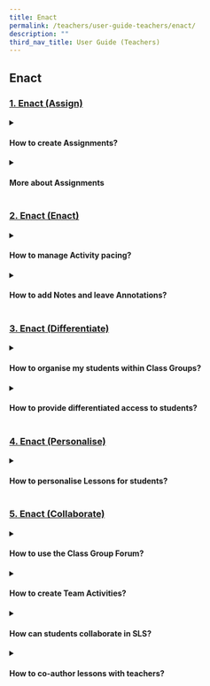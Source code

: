 ```yaml
---
title: Enact
permalink: /teachers/user-guide-teachers/enact/
description: ""
third_nav_title: User Guide (Teachers)
---
```

## Enact

### [1. Enact (Assign)](/teacher-user-guide/discover/index/)

<details><summary><h4> How to create Assignments?</h4></summary>

1. Assignments

* [Create Assignments](https://www.notion.so/Create-Assignments-57b945d3186b494ca2ab9d80a184d30f)

* [Quick Assign Activities/Quizzes (NEW)](https://www.notion.so/Quick-Assign-Activities-Quizzes-NEW-6b28557882c04d9e99089d297e974fe4)

2. Assign

* [Assign MOE Library Lessons](https://www.notion.so/Assign-MOE-Library-Lessons-50ab6026356d4e47b2d7da04097a407a)

* [Assign Community Gallery Lessons](https://www.notion.so/Assign-Community-Gallery-Lessons-f74994bf9f8c4344b6ae286d4171e8b6)

* [Add Assignments to Class Group ](https://www.notion.so/Add-Assignments-to-Class-Group-f788876fb3394080ba18dd0cafb8f1b2)
</details>

<details><summary><h4>More about Assignments</h4></summary>

* [Manage Assignments](https://www.notion.so/Manage-Assignments-e8dfaf38e7e645d2b3257148ca5b79cf)

* [Schedule Assignments](https://www.notion.so/Schedule-Assignments-4af53c198aa14f228ee41ee3034408d1)

* [Edit Assignments](https://www.notion.so/Edit-Assignments-c79f4ec524564f41b01bf2227c54b60f)

* [Pause/Resume Assignments](https://www.notion.so/Pause-Resume-Assignments-e4ee6a3e3ae14abc89911f502b9d7532)

* [Move Assignments](https://www.notion.so/Move-Assignments-8d2d78b423b742cea1bf5dcf30ff7d0c)

* [Delete Assignments](https://www.notion.so/Delete-Assignments-ce1ba49497c8485285520981bc8972ee)

* [Copy Assignments](https://www.notion.so/Copy-Assignments-ab01687d036f450ba6c88f0a77aca6cd)

* [Allow Students to Copy Assignments](https://www.notion.so/Allow-Students-to-Copy-Assignments-464aa9acc79441279dbd1d15b46ebc44)

* [Allow Students to Share Assignments](https://www.notion.so/Allow-Students-to-Share-Assignments-7979b3be104d4431bd7a2335bcca956a)

* [Highlight and Annotate in Teacher's Copy of Assignment ](https://www.notion.so/Highlight-and-Annotate-in-Teacher-s-Copy-of-Assignment-d26a685f3af54e42916b96b63094d244)
</details>

### [2. Enact (Enact)](/teacher-user-guide/discover/index/)

<details><summary><h4>How to manage Activity pacing?</h4></summary>

* [Change Access to Activities](https://www.notion.so/Change-Access-to-Activities-b3162b83b65840118b98aac7d8415e67)
</details>
<details><summary><h4>How to add Notes and leave Annotations?</h4></summary>
* [Underline and Annotate Students' Responses](https://www.notion.so/Underline-and-Annotate-Students-Responses-1a7cd80b434d4944ac4328cb18a79be6)
</details>

### [3. Enact (Differentiate)](/teacher-user-guide/discover/index/)

<details><summary><h4>How to organise my students within Class Groups?</h4></summary>

* [About Subgroups](https://www.notion.so/About-Subgroups-1470e32a452a4d7898b812dc7446bd51)

* [Create Subgroups](https://www.notion.so/Create-Subgroups-39f9abc114de4da5a0fc7aadaf85f1e4)

* [View Subgroups](https://www.notion.so/View-Subgroups-5c8d9aa1d004417089d64cc7e3164c2a)

* [Edit or Delete a Subgroup](https://www.notion.so/Edit-or-Delete-a-Subgroup-c1c90da739d44019bcecbf2de0f65189)
</details>

<details><summary><h4>How to provide differentiated access to students?</h4></summary>

* [Add Section Prerequisites](https://www.notion.so/Add-Section-Prerequisites-cca3a5fb4b604466becb7cdac54aa54a)

* [Set Differentiated Access](https://www.notion.so/Set-Differentiated-Access-952356f305d14b25b429c2567aa8dfb9)
</details>

### [4. Enact (Personalise)](/teacher-user-guide/discover/index/)

<details><summary><h4>How to personalise Lessons for students?</h4></summary>

* [Set Optional Activities &amp; Quizzes](https://www.notion.so/Set-Optional-Activities-Quizzes-f4a756d986294893b524808660fba010)
</details>

### [5. Enact (Collaborate)](/teacher-user-guide/discover/index/)

<details><summary><h4>How to use the Class Group Forum?</h4></summary>

* [About the Forum](https://www.notion.so/About-the-Forum-7fa2e38bee6b4fb6bfb129b57a3826c1)

* [Change Forum Settings](https://www.notion.so/Change-Forum-Settings-065c1cc3db094053806016a28692fbea)

* [Post and Comment in the Forum ](https://www.notion.so/Post-and-Comment-in-the-Forum-4ed3a412f8ae4e28878be3d6d595ca8b)
</details>

<details><summary><h4> How to create Team Activities?</h4></summary>

* [Create Team Activities (New)](https://www.notion.so/Create-Team-Activities-New-6c0575d551824f87abdd350c03578630)

* [Create Teams](https://www.notion.so/Create-Teams-a087118f0b1845e897c946bfaaa37ee4)
</details>

<details><summary><h4>How can students collaborate in SLS?</h4></summary>

* [Add an Interactive Thinking Tool](https://www.notion.so/Add-an-Interactive-Thinking-Tool-6f55a46973f14ee1aa0a645bbbef3b57)

* [Add a Poll](https://www.notion.so/Add-a-Poll-1472c16615054d62bc7428fa21273cf2)

* [Add a Discussion &amp; Topic (New)](https://www.notion.so/Add-a-Discussion-Topic-New-e5d1a14cd0d04d5cbb3718c93e67bc30)
</details>

<details><summary><h4> How to co-author lessons with teachers?</h4></summary>

* [Share a Lesson](https://www.notion.so/Share-a-Lesson-a87560faac4940bdbed829c616ddb1fc)

* [Access a Shared Lesson](https://www.notion.so/Access-a-Shared-Lesson-8f4e9487e32344e48627aa71dce6d857)
	</details>
